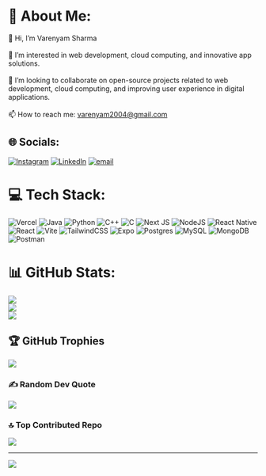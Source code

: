 # 💫 About Me:
👋 Hi, I’m Varenyam Sharma<br><br>👀 I’m interested in web development, cloud computing, and innovative app solutions.<br><br>💞️ I’m looking to collaborate on open-source projects related to web development, cloud computing, and improving user experience in digital applications.<br><br>📫 How to reach me: varenyam2004@gmail.com


## 🌐 Socials:
[![Instagram](https://img.shields.io/badge/Instagram-%23E4405F.svg?logo=Instagram&logoColor=white)](https://instagram.com/https://www.instagram.com/mevarenyamsharma/) [![LinkedIn](https://img.shields.io/badge/LinkedIn-%230077B5.svg?logo=linkedin&logoColor=white)](https://linkedin.com/in/www.linkedin.com/in/varenyam-sharma) [![email](https://img.shields.io/badge/Email-D14836?logo=gmail&logoColor=white)](mailto:varenyam2004@gmail.com) 

# 💻 Tech Stack:
![Vercel](https://img.shields.io/badge/vercel-%23000000.svg?style=plastic&logo=vercel&logoColor=white) ![Java](https://img.shields.io/badge/java-%23ED8B00.svg?style=plastic&logo=openjdk&logoColor=white) ![Python](https://img.shields.io/badge/python-3670A0?style=plastic&logo=python&logoColor=ffdd54) ![C++](https://img.shields.io/badge/c++-%2300599C.svg?style=plastic&logo=c%2B%2B&logoColor=white) ![C](https://img.shields.io/badge/c-%2300599C.svg?style=plastic&logo=c&logoColor=white) ![Next JS](https://img.shields.io/badge/Next-black?style=plastic&logo=next.js&logoColor=white) ![NodeJS](https://img.shields.io/badge/node.js-6DA55F?style=plastic&logo=node.js&logoColor=white) ![React Native](https://img.shields.io/badge/react_native-%2320232a.svg?style=plastic&logo=react&logoColor=%2361DAFB) ![React](https://img.shields.io/badge/react-%2320232a.svg?style=plastic&logo=react&logoColor=%2361DAFB) ![Vite](https://img.shields.io/badge/vite-%23646CFF.svg?style=plastic&logo=vite&logoColor=white) ![TailwindCSS](https://img.shields.io/badge/tailwindcss-%2338B2AC.svg?style=plastic&logo=tailwind-css&logoColor=white) ![Expo](https://img.shields.io/badge/expo-1C1E24?style=plastic&logo=expo&logoColor=#D04A37) ![Postgres](https://img.shields.io/badge/postgres-%23316192.svg?style=plastic&logo=postgresql&logoColor=white) ![MySQL](https://img.shields.io/badge/mysql-4479A1.svg?style=plastic&logo=mysql&logoColor=white) ![MongoDB](https://img.shields.io/badge/MongoDB-%234ea94b.svg?style=plastic&logo=mongodb&logoColor=white) ![Postman](https://img.shields.io/badge/Postman-FF6C37?style=plastic&logo=postman&logoColor=white)
# 📊 GitHub Stats:
![](https://github-readme-stats.vercel.app/api?username=VarenyamSharma&theme=dark&hide_border=false&include_all_commits=false&count_private=false)<br/>
![](https://nirzak-streak-stats.vercel.app/?user=VarenyamSharma&theme=dark&hide_border=false)<br/>
![](https://github-readme-stats.vercel.app/api/top-langs/?username=VarenyamSharma&theme=dark&hide_border=false&include_all_commits=false&count_private=false&layout=compact)

## 🏆 GitHub Trophies
![](https://github-profile-trophy.vercel.app/?username=VarenyamSharma&theme=radical&no-frame=false&no-bg=true&margin-w=4)

### ✍️ Random Dev Quote
![](https://quotes-github-readme.vercel.app/api?type=horizontal&theme=radical)

### 🔝 Top Contributed Repo
![](https://github-contributor-stats.vercel.app/api?username=VarenyamSharma&limit=5&theme=dark&combine_all_yearly_contributions=true)

---
[![](https://visitcount.itsvg.in/api?id=VarenyamSharma&icon=2&color=1)](https://visitcount.itsvg.in)

<!-- Proudly created with GPRM ( https://gprm.itsvg.in ) -->
